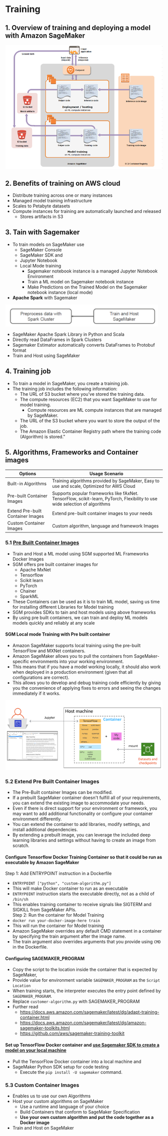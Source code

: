 # Training

## 1. Overview of training and deploying a model with Amazon SageMaker
<img src="images/1.png">

## 2. Benefits of training on AWS cloud
- Distribute training across one or many instances 
- Managed model training infrastructure
- Scales to Petabyte datasets 
- Compute instances for training are automatically launched and released
  - Stores artifacts in S3 
## 3. Tain with Sagemaker
- To train models on SageMaker use										
  - SageMaker Console 
  - SageMaker SDK and 
  - Jupyter Notebook
  - Local Mode training
    - Sagemaker notebook instance is a managed Jupyter Notebook Environment
    - Train a ML model on Sagemaker notebook instance										
    - Make Predictions on the Trained Model on the Sagemaker notebook instance (local mode)													
- **Apache Spark** with Sagemaker 
<img src="images/2.png">

- SageMaker Apache Spark Library in Python and Scala
- Directly read DataFrames in Spark Clusters
- Sagemaker Estimator automatically converts DataFrames to Protobuf format
- Train and Host using SageMaker 
## 4. Training job
- To train a model in SageMaker, you create a training job. 
- The training job includes the following information:
  - The URL of S3 bucket where you’ve stored the training data.
  - The compute resources (EC2) that you want SageMaker to use for model training. 
    - Compute resources are ML compute instances that are managed by SageMaker.
  - The URL of the S3 bucket where you want to store the output of the job.
  - The Amazon Elastic Container Registry path where the training code (Algorithm) is stored."										

## 5. Algorithms, Frameworks and Container images
| Options | Usage Scenario |
| ------- | -------------- |
| Built-in Algorithms | Training algorithms provided by SageMaker, Easy to use and scale, Optimized for AWS Cloud |
| Pre-built Container Images | Supports popular frameworks like fAxNet. TensorFlow, scikit-learn, PyTorch, Flexibility to use wide selection of algorithms |
| Extend Pre-built Container Images | Extend pre-built container images to your needs  |
| Custom Container Images | Custom algorithm, language and framework Images |
					
### 5.1 [Pre Built Container Images](https://docs.aws.amazon.com/sagemaker/latest/dg/prebuilt-containers-extend.html)
- Train and Host a ML model using SGM supported ML Frameworks Docker Images										
- SGM offers pre built container images for
  - Apache MxNet
  - Tensorflow
  - Scikit learn
  - PyTorch
  - Chainer
  - SparkML
- These Containers can be used as it is to train ML model, saving us time for installing different Libraries for Model training										
- SGM provides SDKs to tain and host models using above frameworks										
- By using pre built containers, we can train and deploy ML models models quickly and reliably at any scale										

#### SGM Local mode Training with Pre built container										
- Amazon SageMaker supports local training using the pre-built TensorFlow and MXNet containers. 
- Amazon SageMaker allows you to pull the containers from SageMaker-specific environments into your working environment.
- This means that if you have a model working locally, it should also work when deployed in a production environment (given that all configurations are correct). 
- This allows you to develop and debug training code efficiently by giving you the convenience of applying fixes to errors and seeing the changes immediately if it works.
<img src="images/3.png">

### 5.2 Extend Pre Built Container Images										
- The Pre-Built container Images can be modified.
- If a prebuilt SageMaker container doesn't fulfill all of your requirements, you can extend the existing image to accommodate your needs. 
- Even if there is direct support for your environment or framework, you may want to add additional functionality or configure your container environment differently. 
- You can extend the container to add libraries, modify settings, and install additional dependencies.
- By extending a prebuilt image, you can leverage the included deep learning libraries and settings without having to create an image from scratch.

#### Configure Tensorflow Docker Training Container so that it could be run as executable by Amazon SageMaker
Step 1: Add ENTRYPOINT instruction in a Dockerfile										
- `ENTRYPOINT ["python", "custom-algorithm.py"]`
- This will make Docker container to run as an executable										
- `ENTRYPOINT` instruction starts the executable directly, not as a child of `/bin/sh`
- This enables training container to receive signals like SIGTERM and SIGKILL from SageMaker APIs.										
Step 2: Run the container for Model Training										
- `docker run your-docker-image-here train`
- This will run the container for Model training										
- Amazon SageMaker overrides any default CMD statement in a container by specifying the train argument after the image name. 										
- The train argument also overrides arguments that you provide using `CMD` in the Dockerfile.			
#### Configuring SAGEMAKER_PROGRAM										
- Copy the script to the location inside the container that is expected by SageMaker, 
- Provide value for environment variable `SAGEMAKER_PROGRAM` as the `Script Location`
- When training starts, the interpreter executes the entry point defined by `SAGEMAKER_PROGRAM`.
- Replace `customer-algorithm.py` with SAGEMAKER_PROGRAM									
- Further read									
  - https://docs.aws.amazon.com/sagemaker/latest/dg/adapt-training-container.html										
  - https://docs.aws.amazon.com/sagemaker/latest/dg/amazon-sagemaker-toolkits.html										
  - https://github.com/aws/sagemaker-training-toolkit										

#### Set up TensorFlow Docker container and [use Sagemaker SDK to create a model on your local machine](https://aws.amazon.com/blogs/machine-learning/use-the-amazon-sagemaker-local-mode-to-train-on-your-notebook-instance/)
- Pull the TensorFlow Docker container into a local machine and 
- SageMaker Python SDK setup for code testing
  - Execute the `pip install -U sagemaker` command.

### 5.3 Custom Container Images
- Enables us to use our own Algorithms
- Host your custom algorithms on SageMaker
  - Use a runtime and language of your choice
  - Build Containers that conform to SageMaker Specification 
  - **Use your own custom algorithm and put the code together as a Docker image**
- Train and Host on SageMaker 
